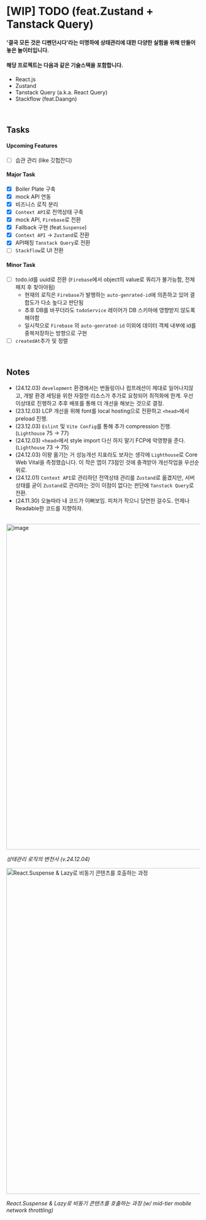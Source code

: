 # [WIP] TODO (feat.Zustand + Tanstack Query)

#### '결국 모든 것은 디펜던시다'라는 미명하에 상태관리에 대한 다양한 실험을 위해 만들어놓은 놀이터입니다.

#### 해당 프로젝트는 다음과 같은 기술스택을 포함합니다.

- React.js
- Zustand
- Tanstack Query (a.k.a. React Query)
- Stackflow (feat.Daangn)

<br/>

## Tasks

#### Upcoming Features

- [ ] 습관 관리 (like 깃헙잔디)

#### Major Task

- [x] Boiler Plate 구축
- [x] mock API 연동
- [x] 비즈니스 로직 분리
- [x] `Context API`로 전역상태 구축
- [x] mock API, `Firebase`로 전환
- [x] Fallback 구현 (feat.`Suspense`)
- [x] `Context API` -> `Zustand`로 전환
- [x] API패칭 `Tanstack Query`로 전환
- [ ] `Stackflow`로 UI 전환

#### Minor Task

- [ ] todo.id를 uuid로 전환 (`Firebase`에서 object의 value로 쿼리가 불가능함, 전체 패치 후 찾아야됨)
  - 현재의 로직은 `Firebase`가 발행하는 `auto-genrated-id`에 의존하고 있어 결합도가 다소 높다고 판단됨
  - 추후 DB를 바꾸더라도 `todoService` 레이어가 DB 스키마에 영향받지 않도록 해야함
  - 일시적으로 `Firebase` 의 `auto-genrated-id` 이외에 데이터 객체 내부에 id를 중복저장하는 방향으로 구현
- [ ] `createdAt`추가 및 정렬

<br />

## Notes

- (24.12.03) `development` 환경에서는 번들링이나 컴프레션이 제대로 일어나지않고, 개발 환경 세팅을 위한 자잘한 리소스가 추가로 요청되어 최적화에 한계. 우선 이상태로 진행하고 추후 배포를 통해 더 개선을 해보는 것으로 결정.
- (23.12.03) LCP 개선을 위해 font를 local hosting으로 전환하고 `<head>`에서 preload 진행.
- (23.12.03) `Eslint` 및 `Vite Config`를 통해 추가 compression 진행. (`Lighthouse` 75 -> 77)
- (24.12.03) `<head>`에서 style import 다신 하지 말기 FCP에 악영향을 준다.(`Lighthouse` 73 -> 75)
- (24.12.03) 이왕 옮기는 거 성능개선 지표라도 보자는 생각에 `Lighthouse`로 Core Web Vital을 측정했습니다. 이 작은 앱이 73점인 것에 충격받아 개선작업을 우선순위로.
- (24.12.01) `Context API`로 관리하던 전역상태 관리를 `Zustand`로 옮겼지만, 서버상태를 굳이 `Zustand`로 관리하는 것이 이점이 없다는 판단에 `Tanstack Query`로 전환.
- (24.11.30) 오늘따라 내 코드가 이뻐보임. 피처가 작으니 당연한 걸수도. 언제나 Readable한 코드를 지향하자.

<br/>

<img width="850" alt="image" src="https://github.com/user-attachments/assets/19e5494b-583c-4843-b499-dc31e72164b2">

*상태관리 로직의 변천사 (v.24.12.04)*

<img width="850" alt="React.Suspense & Lazy로 비동기 콘텐츠를 호출하는 과정" src="https://github.com/user-attachments/assets/e4390cd6-5ccf-40af-9da9-6bbf8e8c9f95">

*React.Suspense & Lazy로 비동기 콘텐츠를 호출하는 과정 (w/ mid-tier mobile network throttling)*
